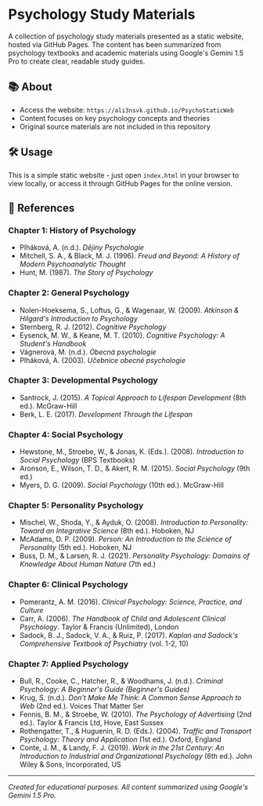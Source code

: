 # Psychology Study Materials

A collection of psychology study materials presented as a static website, hosted via GitHub Pages. The content has been summarized from psychology textbooks and academic materials using Google's Gemini 1.5 Pro to create clear, readable study guides.

## 📚 About

- Access the website: `https://ali3nsvk.github.io/PsychoStaticWeb`
- Content focuses on key psychology concepts and theories
- Original source materials are not included in this repository

## 🛠️ Usage

This is a simple static website - just open `index.html` in your browser to view locally, or access it through GitHub Pages for the online version.

## 📖 References

### Chapter 1: History of Psychology
- Plháková, A. (n.d.). *Dějiny Psychologie*
- Mitchell, S. A., & Black, M. J. (1996). *Freud and Beyond: A History of Modern Psychoanalytic Thought*
- Hunt, M. (1987). *The Story of Psychology*

### Chapter 2: General Psychology
- Nolen-Hoeksema, S., Loftus, G., & Wagenaar, W. (2009). *Atkinson & Hilgard's Introduction to Psychology*
- Sternberg, R. J. (2012). *Cognitive Psychology*
- Eysenck, M. W., & Keane, M. T. (2010). *Cognitive Psychology: A Student's Handbook*
- Vágnerová, M. (n.d.). *Obecná psychologie*
- Plháková, A. (2003). *Učebnice obecné psychologie*

### Chapter 3: Developmental Psychology
- Santrock, J. (2015). *A Topical Approach to Lifespan Development* (8th ed.). McGraw-Hill
- Berk, L. E. (2017). *Development Through the Lifespan*

### Chapter 4: Social Psychology
- Hewstone, M., Stroebe, W., & Jonas, K. (Eds.). (2008). *Introduction to Social Psychology* (BPS Textbooks)
- Aronson, E., Wilson, T. D., & Akert, R. M. (2015). *Social Psychology* (9th ed.)
- Myers, D. G. (2009). *Social Psychology* (10th ed.). McGraw-Hill

### Chapter 5: Personality Psychology
- Mischel, W., Shoda, Y., & Ayduk, O. (2008). *Introduction to Personality: Toward an Integrative Science* (8th ed.). Hoboken, NJ
- McAdams, D. P. (2009). *Person: An Introduction to the Science of Personality* (5th ed.). Hoboken, NJ
- Buss, D. M., & Larsen, R. J. (2021). *Personality Psychology: Domains of Knowledge About Human Nature* (7th ed.)

### Chapter 6: Clinical Psychology
- Pomerantz, A. M. (2016). *Clinical Psychology: Science, Practice, and Culture*
- Carr, A. (2006). *The Handbook of Child and Adolescent Clinical Psychology*. Taylor & Francis (Unlimited), London
- Sadock, B. J., Sadock, V. A., & Ruiz, P. (2017). *Kaplan and Sadock's Comprehensive Textbook of Psychiatry* (vol. 1-2, 10)

### Chapter 7: Applied Psychology
- Bull, R., Cooke, C., Hatcher, R., & Woodhams, J. (n.d.). *Criminal Psychology: A Beginner's Guide (Beginner's Guides)*
- Krug, S. (n.d.). *Don't Make Me Think: A Common Sense Approach to Web* (2nd ed.). Voices That Matter Ser
- Fennis, B. M., & Stroebe, W. (2010). *The Psychology of Advertising* (2nd ed.). Taylor & Francis Ltd, Hove, East Sussex
- Rothengatter, T., & Huguenin, R. D. (Eds.). (2004). *Traffic and Transport Psychology: Theory and Application* (1st ed.). Oxford, England
- Conte, J. M., & Landy, F. J. (2019). *Work in the 21st Century: An Introduction to Industrial and Organizational Psychology* (6th ed.). John Wiley & Sons, Incorporated, US

---
*Created for educational purposes. All content summarized using Google's Gemini 1.5 Pro.*
